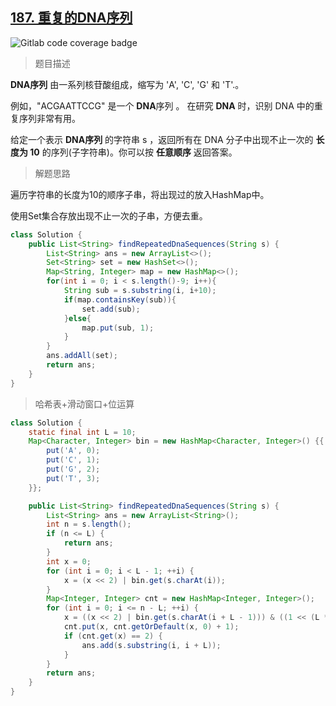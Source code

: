 ## [187. 重复的DNA序列](https://leetcode.cn/problems/repeated-dna-sequences/)

![Gitlab code coverage badge](https://img.shields.io/badge/难度-中等-yellow)

> 题目描述

**DNA序列** 由一系列核苷酸组成，缩写为 'A', 'C', 'G' 和 'T'.。

例如，"ACGAATTCCG" 是一个 **DNA**序列 。
在研究 **DNA** 时，识别 DNA 中的重复序列非常有用。

给定一个表示 **DNA序列** 的字符串 s ，返回所有在 DNA 分子中出现不止一次的 **长度为 10** 的序列(子字符串)。你可以按 **任意顺序** 返回答案。

> 解题思路

遍历字符串的长度为10的顺序子串，将出现过的放入HashMap中。

使用Set集合存放出现不止一次的子串，方便去重。

```java
class Solution {
    public List<String> findRepeatedDnaSequences(String s) {
        List<String> ans = new ArrayList<>();
        Set<String> set = new HashSet<>();
        Map<String, Integer> map = new HashMap<>();
        for(int i = 0; i < s.length()-9; i++){
            String sub = s.substring(i, i+10);
            if(map.containsKey(sub)){
                set.add(sub);
            }else{
                map.put(sub, 1);
            }
        }
        ans.addAll(set);
        return ans;
    }
}
```

> 哈希表+滑动窗口+位运算

```java
class Solution {
    static final int L = 10;
    Map<Character, Integer> bin = new HashMap<Character, Integer>() {{
        put('A', 0);
        put('C', 1);
        put('G', 2);
        put('T', 3);
    }};

    public List<String> findRepeatedDnaSequences(String s) {
        List<String> ans = new ArrayList<String>();
        int n = s.length();
        if (n <= L) {
            return ans;
        }
        int x = 0;
        for (int i = 0; i < L - 1; ++i) {
            x = (x << 2) | bin.get(s.charAt(i));
        }
        Map<Integer, Integer> cnt = new HashMap<Integer, Integer>();
        for (int i = 0; i <= n - L; ++i) {
            x = ((x << 2) | bin.get(s.charAt(i + L - 1))) & ((1 << (L * 2)) - 1);
            cnt.put(x, cnt.getOrDefault(x, 0) + 1);
            if (cnt.get(x) == 2) {
                ans.add(s.substring(i, i + L));
            }
        }
        return ans;
    }
}
```

